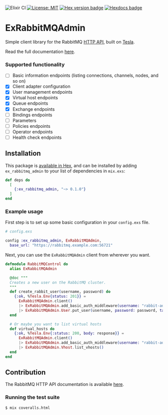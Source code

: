 ![Elixir CI](https://github.com/Intility/ex_rabbitmq_admin/actions/workflows/elixir.yaml/badge.svg?event=push)
[![License: MIT](https://img.shields.io/badge/License-MIT-yellow.svg)](https://opensource.org/licenses/MIT)
[![Hex version badge](https://img.shields.io/hexpm/v/ex_rabbitmq_admin.svg)](https://hex.pm/packages/ex_rabbitmq_admin)
[![Hexdocs badge](https://img.shields.io/badge/docs-hexdocs-purple)](https://hexdocs.pm/ex_rabbitmq_admin/readme.html)

# ExRabbitMQAdmin

Simple client library for the RabbitMQ [HTTP API](https://www.rabbitmq.com/management.html#http-api),
built on [Tesla](https://github.com/elixir-tesla/tesla).

Read the full documentation [here](https://hexdocs.pm/ex_rabbitmq_admin/readme.html).

### Supported functionality

- [ ] Basic information endpoints (listing connections, channels, nodes, and so on)
- [x] Client adapter configuration
- [x] User management endpoints
- [x] Virtual host endpoints
- [x] Queue endpoints
- [x] Exchange endpoints
- [ ] Bindings endpoints
- [ ] Parameters
- [ ] Policies endpoints
- [ ] Operator endpoints
- [ ] Health check endpoints

## Installation

This package is [available in Hex](https://hex.pm/packages/ex_rabbitmq_admin), and can be installed
by adding `ex_rabbitmq_admin` to your list of dependencies in `mix.exs`:

```elixir
def deps do
  [
    {:ex_rabbitmq_admin, "~> 0.1.0"}
  ]
end
```

### Example usage

First step is to set up some basic configuration in your `config.exs` file.

```elixir
# config.exs

config :ex_rabbitmq_admin, ExRabbitMQAdmin,
  base_url: "https://rabbitmq.example.com:56721"
```

Next, you can use the `ExRabbitMQAdmin` client from wherever you want.

```elixir
defmodule RabbitMQControl do
  alias ExRabbitMQAdmin

  @doc """
  Creates a new user on the RabbitMQ cluster.
  """
  def create_rabbit_user(username, password) do
    {:ok, %Tesla.Env{status: 201}} =
      ExRabbitMQAdmin.client()
      |> ExRabbitMQAdmin.add_basic_auth_middleware(username: "rabbit-admin", password: "secret-password")
      |> ExRabbitMQAdmin.User.put_user(username, password: password, tags: "moderator")
  end

  # Or maybe you want to list virtual hosts
  def virtual_hosts do
    {:ok, %Tesla.Env{:status: 200, body: response}} =
      ExRabbitMQAdmin.client()
      |> ExRabbitMQAdmin.add_basic_auth_middleware(username: "rabbit-admin", password: "secret-password")
      |> ExRabbitMQAdmin.Vhost.list_vhosts()
  end
end
```

## Contribution

The RabbitMQ HTTP API documentation is available [here](https://rawcdn.githack.com/rabbitmq/rabbitmq-server/v3.11.2/deps/rabbitmq_management/priv/www/api/index.html).

### Running the test suite

```shell
$ mix coveralls.html
```
